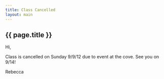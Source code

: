 ```yaml
---
title: Class Cancelled
layout: main
---
```


## {{ page.title }}

Hi,
 
Class is cancelled on Sunday 9/9/12 due to event at the cove. See you on 9/14!
 
Rebecca
